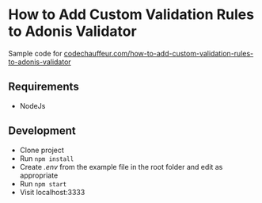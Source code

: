 # How to Add Custom Validation Rules to Adonis Validator

Sample code for [codechauffeur.com/how-to-add-custom-validation-rules-to-adonis-validator](https://codechauffeur.com/how-to-add-custom-validation-rules-to-adonis-validator)

## Requirements

- NodeJs

## Development

- Clone project
- Run `npm install`
- Create *.env* from the example file in the root folder and edit as appropriate
- Run `npm start`
- Visit localhost:3333
  
